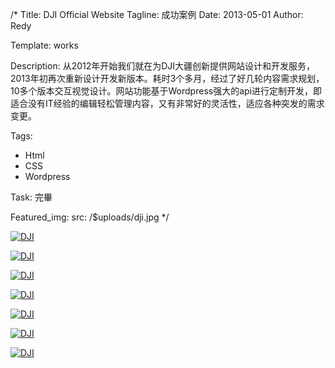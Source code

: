 /*
Title: DJI Official Website
Tagline: 成功案例
Date: 2013-05-01
Author: Redy

Template: works

Description: 从2012年开始我们就在为DJI大疆创新提供网站设计和开发服务，2013年初再次重新设计开发新版本。耗时3个多月，经过了好几轮内容需求规划，10多个版本交互视觉设计。网站功能基于Wordpress强大的api进行定制开发，即适合没有IT经验的编辑轻松管理内容，又有非常好的灵活性，适应各种突发的需求变更。

Tags:
- Html
- CSS
- Wordpress

Task: 完畢

Featured_img:
  src: /$uploads/dji.jpg
*/

<p>
  <a class="lightbox-gallery" href="/$uploads/dji_1.jpg">
    <img src="/$uploads/dji_1.jpg" alt="DJI" />
  </a>
</p>

<p>
  <a class="lightbox-gallery" href="/$uploads/dji_4.jpg">
    <img src="/$uploads/dji_4.jpg" alt="DJI" />
  </a>
</p>

<p>
  <a class="lightbox-gallery" href="/$uploads/dji_5.jpg">
    <img src="/$uploads/dji_5.jpg" alt="DJI" />
  </a>
</p>

<p>
  <a class="lightbox-gallery" href="/$uploads/dji_2.jpg">
    <img src="/$uploads/dji_2.jpg" alt="DJI" />
  </a>
</p>

<p>
  <a class="lightbox-gallery" href="/$uploads/dji_3.jpg">
    <img src="/$uploads/dji_3.jpg" alt="DJI" />
  </a>
</p>

<p>
  <a class="lightbox-gallery" href="/$uploads/dji_6.jpg">
    <img src="/$uploads/dji_6.jpg" alt="DJI" />
  </a>
</p>

<p>
  <a class="lightbox-gallery" href="/$uploads/dji_7.jpg">
    <img src="/$uploads/dji_7.jpg" alt="DJI" />
  </a>
</p>

